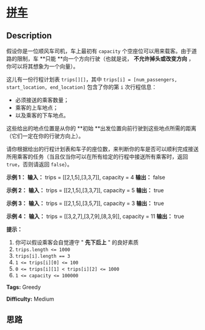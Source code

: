 # [拼车][title]

## Description

假设你是一位顺风车司机，车上最初有 `capacity` 个空座位可以用来载客。由于道路的限制，车  **只能  **向一个方向行驶（也就是说，
**不允许掉头或改变方向** ，你可以将其想象为一个向量）。

这儿有一份行程计划表 `trips[][]`，其中 `trips[i] = [num_passengers, start_location,
end_location]` 包含了你的第 `i` 次行程信息：

  * 必须接送的乘客数量；
  * 乘客的上车地点；
  * 以及乘客的下车地点。

这些给出的地点位置是从你的  **初始  **出发位置向前行驶到这些地点所需的距离（它们一定在你的行驶方向上）。

请你根据给出的行程计划表和车子的座位数，来判断你的车是否可以顺利完成接送所用乘客的任务（当且仅当你可以在所有给定的行程中接送所有乘客时，返回
`true`，否则请返回 `false`）。



**示例 1：**
            **输入：** trips = [[2,1,5],[3,3,7]], capacity = 4    **输出：** false    

**示例 2：**
            **输入：** trips = [[2,1,5],[3,3,7]], capacity = 5    **输出：** true    

**示例 3：**
            **输入：** trips = [[2,1,5],[3,5,7]], capacity = 3    **输出：** true    

**示例 4：**
            **输入：** trips = [[3,2,7],[3,7,9],[8,3,9]], capacity = 11    **输出：** true    



**提示：**

  1. 你可以假设乘客会自觉遵守 " **先下后上** " 的良好素质
  2. `trips.length <= 1000`
  3. `trips[i].length == 3`
  4. `1 <= trips[i][0] <= 100`
  5. `0 <= trips[i][1] < trips[i][2] <= 1000`
  6. `1 <= capacity <= 100000`


**Tags:** Greedy

**Difficulty:** Medium

## 思路

[title]: https://leetcode-cn.com/problems/car-pooling
